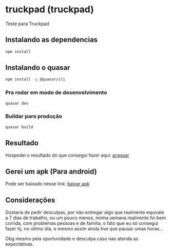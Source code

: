 # truckpad (truckpad)

Teste para Truckpad

## Instalando as dependencias
```bash
npm install
```

## Instalando o quasar
```bash
npm install -g @quasar/cli
```

### Pra rodar em modo de desenvolvimento
```bash
quasar dev
```

### Buildar para produção
```bash
quasar build
```
## Resultado

Hospedei o resultado do que consegui fazer aqui: [acessar](http://test-truckpad.surge.sh/#/)

## Gerei um apk (Para android)

Pode ser baixado nesse link: [baixar apk](https://drive.google.com/open?id=1Zug-5lY8OS2MvNINYfySLKoil0rJ1ug4)

## Considerações

Gostaria de pedir desculpas, por não entregar algo que realmente equivale a 7 dias de trabalho, ou um pouco menos, minha semana realmente foi bem corrida, com problemas pessoas e de familia, o fato que eu só consegui fazer hj, no ultimo dia, e mesmo assim ainda tive que pausar umas horas...

Obg mesmo pela oportunidade e desculpa caso nao atenda as expectativas.
